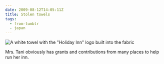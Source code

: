 ```yaml
---
date: 2009-08-12T14:05:11Z
title: Stolen towels
tags:
  - from-tumblr
  - japan
---
```


![A white towel with the "Holiday Inn" logo built into the fabric](../img/df07ddf0694ee7951f31dc33f72234e9fd4601e782cd12b6cca87c6264a5b9e4.jpg)

Mrs. Tani obviously has grants and contributions from many places to help run her inn.
